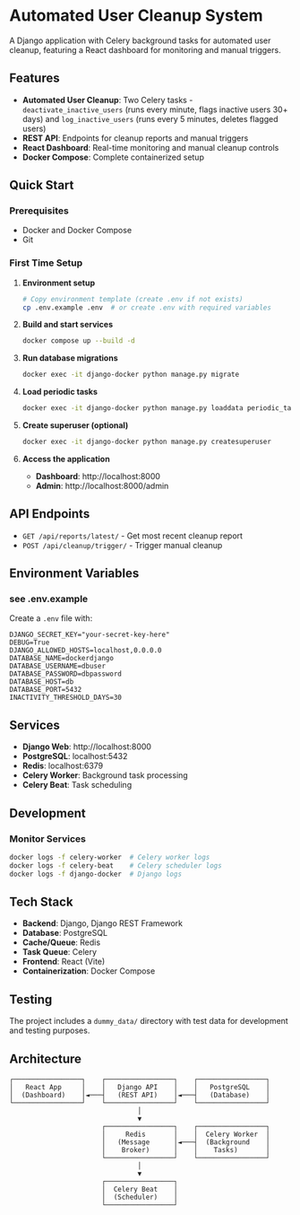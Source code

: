 # Automated User Cleanup System

A Django application with Celery background tasks for automated user cleanup, featuring a React dashboard for monitoring and manual triggers.

## Features

- **Automated User Cleanup**: Two Celery tasks - `deactivate_inactive_users` (runs every minute, flags inactive users 30+ days) and `log_inactive_users` (runs every 5 minutes, deletes flagged users)
- **REST API**: Endpoints for cleanup reports and manual triggers
- **React Dashboard**: Real-time monitoring and manual cleanup controls
- **Docker Compose**: Complete containerized setup

## Quick Start

### Prerequisites

- Docker and Docker Compose
- Git

### First Time Setup

1. **Environment setup**

   ```bash
   # Copy environment template (create .env if not exists)
   cp .env.example .env  # or create .env with required variables
   ```

2. **Build and start services**

   ```bash
   docker compose up --build -d
   ```

3. **Run database migrations**

   ```bash
   docker exec -it django-docker python manage.py migrate
   ```

4. **Load periodic tasks**

   ```bash
   docker exec -it django-docker python manage.py loaddata periodic_tasks_fixture.json
   ```

5. **Create superuser (optional)**

   ```bash
   docker exec -it django-docker python manage.py createsuperuser
   ```

6. **Access the application**
   - **Dashboard**: http://localhost:8000
   - **Admin**: http://localhost:8000/admin

## API Endpoints

- `GET /api/reports/latest/` - Get most recent cleanup report
- `POST /api/cleanup/trigger/` - Trigger manual cleanup

## Environment Variables

### see .env.example

Create a `.env` file with:

```env
DJANGO_SECRET_KEY="your-secret-key-here"
DEBUG=True
DJANGO_ALLOWED_HOSTS=localhost,0.0.0.0
DATABASE_NAME=dockerdjango
DATABASE_USERNAME=dbuser
DATABASE_PASSWORD=dbpassword
DATABASE_HOST=db
DATABASE_PORT=5432
INACTIVITY_THRESHOLD_DAYS=30
```

## Services

- **Django Web**: http://localhost:8000
- **PostgreSQL**: localhost:5432
- **Redis**: localhost:6379
- **Celery Worker**: Background task processing
- **Celery Beat**: Task scheduling

## Development

### Monitor Services

```bash
docker logs -f celery-worker  # Celery worker logs
docker logs -f celery-beat    # Celery scheduler logs
docker logs -f django-docker  # Django logs
```

## Tech Stack

- **Backend**: Django, Django REST Framework
- **Database**: PostgreSQL
- **Cache/Queue**: Redis
- **Task Queue**: Celery
- **Frontend**: React (Vite)
- **Containerization**: Docker Compose

## Testing

The project includes a `dummy_data/` directory with test data for development and testing purposes.

## Architecture

```
┌─────────────────┐    ┌─────────────────┐    ┌─────────────────┐
│   React App     │    │   Django API    │    │   PostgreSQL    │
│  (Dashboard)    │◄───┤   (REST API)    │◄───┤   (Database)    │
└─────────────────┘    └─────────────────┘    └─────────────────┘
                                │
                                ▼
                       ┌─────────────────┐    ┌─────────────────┐
                       │     Redis       │    │  Celery Worker  │
                       │   (Message      │◄───┤  (Background    │
                       │    Broker)      │    │    Tasks)       │
                       └─────────────────┘    └─────────────────┘
                                │
                                ▼
                       ┌─────────────────┐
                       │  Celery Beat    │
                       │  (Scheduler)    │
                       └─────────────────┘
```
